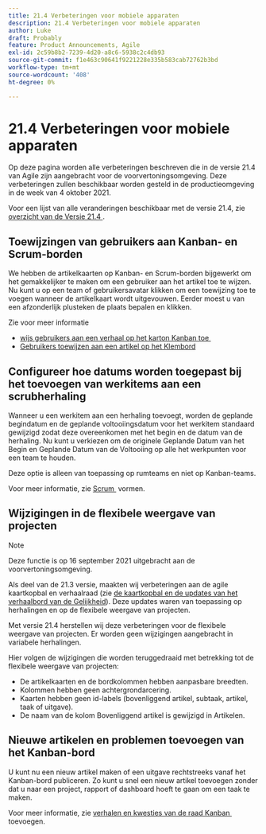 ```yaml
---
title: 21.4 Verbeteringen voor mobiele apparaten
description: 21.4 Verbeteringen voor mobiele apparaten
author: Luke
draft: Probably
feature: Product Announcements, Agile
exl-id: 2c59b8b2-7239-4d20-a8c6-5938c2c4db93
source-git-commit: f1e463c90641f9221228e335b583cab72762b3bd
workflow-type: tm+mt
source-wordcount: '408'
ht-degree: 0%

---
```


# 21.4 Verbeteringen voor mobiele apparaten

Op deze pagina worden alle verbeteringen beschreven die in de versie 21.4 van Agile zijn aangebracht voor de voorvertoningsomgeving. Deze verbeteringen zullen beschikbaar worden gesteld in de productieomgeving in de week van 4 oktober 2021.

Voor een lijst van alle veranderingen beschikbaar met de versie 21.4, zie [&#x200B; overzicht van de Versie 21.4 &#x200B;](../../../product-announcements/product-releases/21.4-release-activity/21-4-release-overview.md).

## Toewijzingen van gebruikers aan Kanban- en Scrum-borden

We hebben de artikelkaarten op Kanban- en Scrum-borden bijgewerkt om het gemakkelijker te maken om een gebruiker aan het artikel toe te wijzen. Nu kunt u op een team of gebruikersavatar klikken om een toewijzing toe te voegen wanneer de artikelkaart wordt uitgevouwen. Eerder moest u van een afzonderlijk plusteken de plaats bepalen en klikken.

Zie voor meer informatie

* [&#x200B; wijs gebruikers aan een verhaal op het karton Kanban toe &#x200B;](../../../agile/use-kanban-in-an-agile-team/assign-users-to-a-story.md)
* [Gebruikers toewijzen aan een artikel op het Klembord](../../../agile/use-scrum-in-an-agile-team/scrum-board/assign-users-to-a-story-scrum.md)

## Configureer hoe datums worden toegepast bij het toevoegen van werkitems aan een scrubherhaling

Wanneer u een werkitem aan een herhaling toevoegt, worden de geplande begindatum en de geplande voltooiingsdatum voor het werkitem standaard gewijzigd zodat deze overeenkomen met het begin en de datum van de herhaling. Nu kunt u verkiezen om de originele Geplande Datum van het Begin en Geplande Datum van de Voltooiing op alle het werkpunten voor een team te houden.

Deze optie is alleen van toepassing op rumteams en niet op Kanban-teams.

Voor meer informatie, zie [&#x200B; Scrum &#x200B;](../../../agile/get-started-with-agile-in-workfront/configure-scrum.md) vormen.

## Wijzigingen in de flexibele weergave van projecten

>[!NOTE]
>
>Deze functie is op 16 september 2021 uitgebracht aan de voorvertoningsomgeving.

Als deel van de 21.3 versie, maakten wij verbeteringen aan de agile kaartkopbal en verhaalraad (zie [&#x200B; de kaartkopbal en de updates van het verhaalbord van de Gelijkheid &#x200B;](../../../product-announcements/product-releases/21.3-release-activity/21-3-project-enhancements.md#agile)). Deze updates waren van toepassing op herhalingen en op de flexibele weergave van projecten.

Met versie 21.4 herstellen wij deze verbeteringen voor de flexibele weergave van projecten. Er worden geen wijzigingen aangebracht in variabele herhalingen.

Hier volgen de wijzigingen die worden teruggedraaid met betrekking tot de flexibele weergave van projecten:

* De artikelkaarten en de bordkolommen hebben aanpasbare breedten.
* Kolommen hebben geen achtergrondarcering.
* Kaarten hebben geen id-labels (bovenliggend artikel, subtaak, artikel, taak of uitgave).
* De naam van de kolom Bovenliggend artikel is gewijzigd in Artikelen.

## Nieuwe artikelen en problemen toevoegen van het Kanban-bord

U kunt nu een nieuw artikel maken of een uitgave rechtstreeks vanaf het Kanban-bord publiceren. Zo kunt u snel een nieuw artikel toevoegen zonder dat u naar een project, rapport of dashboard hoeft te gaan om een taak te maken.

Voor meer informatie, zie [&#x200B; verhalen en kwesties van de raad Kanban &#x200B;](../../../agile/use-kanban-in-an-agile-team/add-story-from-kanban-board.md) toevoegen.

